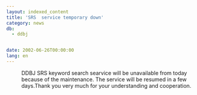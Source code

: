 ```yaml
---
layout: indexed_content
title: 'SRS  service temporary down'
category: news
db:
  - ddbj


date: 2002-06-26T00:00:00
lang: en
---
```


<dd>DDBJ SRS keyword search searvice will be unavailable from today because of the maintenance. The service will be resumed in a few days.Thank you very much for your understanding and cooperation.</dd>
